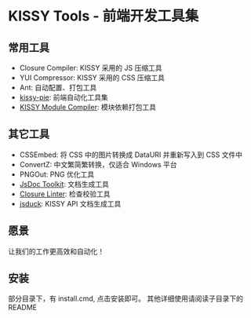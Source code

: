 
# KISSY Tools - 前端开发工具集


## 常用工具


 - Closure Compiler:    KISSY 采用的 JS 压缩工具
 - YUI Compressor:  KISSY 采用的 CSS 压缩工具
 - Ant: 自动配置、打包工具
 - [kissy-pie](https://github.com/maxbbn/front-build):  前端自动化工具集
 - [KISSY Module Compiler](http://docs.kissyui.com/docs/html/tutorials/tools/module-compiler/index.html): 模块依赖打包工具


## 其它工具


 - CSSEmbed:    将 CSS 中的图片转换成 DataURI 并重新写入到 CSS 文件中
 - ConvertZ:    中文繁简繁转换，仅适合 Windows 平台
 - PNGOut:  PNG 优化工具
 - [JsDoc Toolkit](http://code.google.com/p/jsdoc-toolkit/):    文档生成工具
 - [Closure Linter](http://code.google.com/closure/utilities/): 检查校验工具
 - [jsduck](https://github.com/senchalabs/jsduck):    KISSY API 文档生成工具


## 愿景

让我们的工作更高效和自动化！


## 安装


部分目录下，有 install.cmd, 点击安装即可。
其他详细使用请阅读子目录下的 README